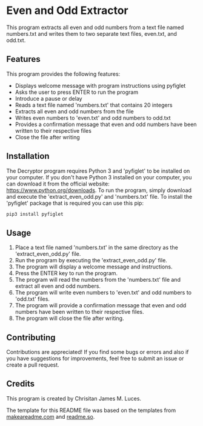 # Even and Odd Extractor
This program extracts all even and odd numbers from a text file named numbers.txt and writes them to two separate text files, even.txt, and odd.txt.

## Features
This program provides the following features:
- Displays welcome message with program instructions using pyfiglet
- Asks the user to press ENTER to run the program
- Introduce a pause or delay
- Reads a text file named 'numbers.txt' that contains 20 integers
- Extracts all even and odd numbers from the file
- Writes even numbers to 'even.txt' and odd numbers to odd.txt
- Provides a confirmation message that even and odd numbers have been written to their respective files
- Close the file after writing


## Installation
The Decryptor program requires Python 3 and 'pyfiglet' to be installed on your computer. If you don't have Python 3 installed on your computer, you can download it from the official website: https://www.python.org/downloads. To run the program, simply download and execute the 'extract_even_odd.py' and 'numbers.txt' file. To install the 'pyfiglet' package that is required you can use this pip:

```bash
pip3 install pyfiglet
```

## Usage
1. Place a text file named 'numbers.txt' in the same directory as the 'extract_even_odd.py' file.
2. Run the program by executing the 'extract_even_odd.py' file.
3. The program will display a welcome message and instructions.
4. Press the ENTER key to run the program.
5. The program will read the numbers from the 'numbers.txt' file and extract all even and odd numbers.
6. The program will write even numbers to 'even.txt' and odd numbers to 'odd.txt' files.
7. The program will provide a confirmation message that even and odd numbers have been written to their respective files.
8. The program will close the file after writing.

## Contributing 
Contributions are appreciated! If you find some bugs or errors and also if you have suggestions for improvements, feel free to submit an issue or create a pull request.

## Credits
This program is created by Chrisitan James M. Luces.

The template for this README file was based on the templates from [makeareadme.com](https://www.makeareadme.com/) and [readme.so](https://readme.so/editor).
